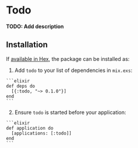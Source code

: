 # Todo

**TODO: Add description**

## Installation

If [available in Hex](https://hex.pm/docs/publish), the package can be installed as:

  1. Add `todo` to your list of dependencies in `mix.exs`:

    ```elixir
    def deps do
      [{:todo, "~> 0.1.0"}]
    end
    ```

  2. Ensure `todo` is started before your application:

    ```elixir
    def application do
      [applications: [:todo]]
    end
    ```
    